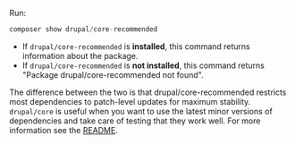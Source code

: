 Run:

```php
composer show drupal/core-recommended
```

* If `drupal/core-recommended` is **installed**, this command returns information about the package.
* If `drupal/core-recommended` is **not installed**, this command returns "Package drupal/core-recommended not found".

The difference between the two is that drupal/core-recommended restricts most dependencies to patch-level updates for maximum stability. `drupal/core` is useful when you want to use the latest minor versions of dependencies and take care of testing that they work well. For more information see the [README](https://github.com/drupal/core-recommended).
